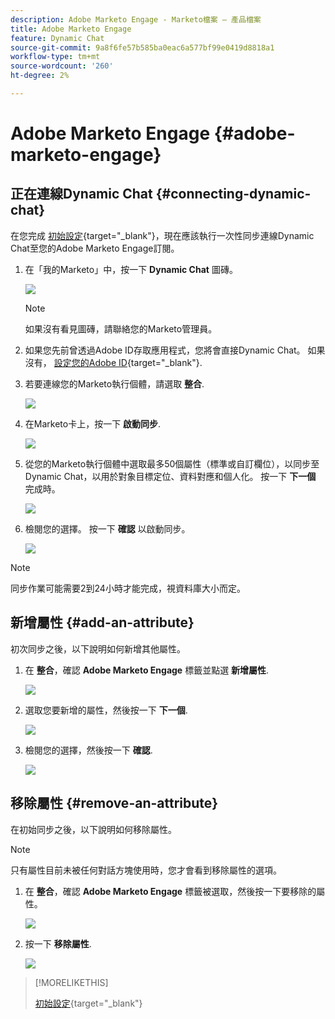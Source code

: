 ```yaml
---
description: Adobe Marketo Engage - Marketo檔案 — 產品檔案
title: Adobe Marketo Engage
feature: Dynamic Chat
source-git-commit: 9a8f6fe57b585ba0eac6a577bf99e0419d8818a1
workflow-type: tm+mt
source-wordcount: '260'
ht-degree: 2%

---
```


# Adobe Marketo Engage {#adobe-marketo-engage}

## 正在連線Dynamic Chat {#connecting-dynamic-chat}

在您完成 [初始設定](/help/marketo/product-docs/demand-generation/dynamic-chat/setup-and-configuration/initial-setup.md){target="_blank"}，現在應該執行一次性同步連線Dynamic Chat至您的Adobe Marketo Engage訂閱。

1. 在「我的Marketo」中，按一下 **Dynamic Chat** 圖磚。

   ![](assets/adobe-marketo-engage-1.png)

   >[!NOTE]
   >
   >如果沒有看見圖磚，請聯絡您的Marketo管理員。

1. 如果您先前曾透過Adobe ID存取應用程式，您將會直接Dynamic Chat。 如果沒有， [設定您的Adobe ID](https://helpx.adobe.com/manage-account/using/create-update-adobe-id.html){target="_blank"}.

1. 若要連線您的Marketo執行個體，請選取 **整合**.

   ![](assets/adobe-marketo-engage-2.png)

1. 在Marketo卡上，按一下 **啟動同步**.

   ![](assets/adobe-marketo-engage-3.png)

1. 從您的Marketo執行個體中選取最多50個屬性（標準或自訂欄位），以同步至Dynamic Chat，以用於對象目標定位、資料對應和個人化。 按一下 **下一個** 完成時。

   ![](assets/adobe-marketo-engage-4.png)

1. 檢閱您的選擇。 按一下 **確認** 以啟動同步。

   ![](assets/adobe-marketo-engage-5.png)

>[!NOTE]
>
>同步作業可能需要2到24小時才能完成，視資料庫大小而定。

## 新增屬性 {#add-an-attribute}

初次同步之後，以下說明如何新增其他屬性。

1. 在 **整合**，確認 **Adobe Marketo Engage** 標籤並點選 **新增屬性**.

   ![](assets/adobe-marketo-engage-6.png)

1. 選取您要新增的屬性，然後按一下 **下一個**.

   ![](assets/adobe-marketo-engage-7.png)

1. 檢閱您的選擇，然後按一下 **確認**.

   ![](assets/adobe-marketo-engage-8.png)

## 移除屬性 {#remove-an-attribute}

在初始同步之後，以下說明如何移除屬性。

>[!NOTE]
>
>只有屬性目前未被任何對話方塊使用時，您才會看到移除屬性的選項。

1. 在 **整合**，確認 **Adobe Marketo Engage** 標籤被選取，然後按一下要移除的屬性。

   ![](assets/adobe-marketo-engage-9.png)

1. 按一下 **移除屬性**.

   ![](assets/adobe-marketo-engage-10.png)

>[!MORELIKETHIS]
>
>[初始設定](/help/marketo/product-docs/demand-generation/dynamic-chat/setup-and-configuration/initial-setup.md){target="_blank"}

